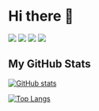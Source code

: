 # Hi there 👋
![](https://img.shields.io/badge/OS-Windows-informational?style=flat&logo=Windows&logoColor=white&color=#139c6c)
![](https://img.shields.io/badge/OS-MacOS-informational?style=flat&logo=MacOS&logoColor=white&color=#139c6c)
![](https://img.shields.io/badge/Editor-VSCode-informational?style=flat&logo=VisualStudioCode&logoColor=white&color=#139c6c)
![](https://img.shields.io/badge/Code-Python-informational?style=flat&logo=Python&logoColor=white&color=#139c6c)


## My GitHub Stats

[![GitHub stats](https://github-readme-stats.vercel.app/api?username=DaHyper&hide=stars,prs&count_private=false&show_icons=true&theme=radical)](https://github.com/DaHyper)


[![Top Langs](https://github-readme-stats.vercel.app/api/top-langs/?username=DaHyper&count_private=true&layout=compact&theme=radical)](https://github.com/DaHyper)


<!--
**DaHyper/DaHyper** is a ✨ _special_ ✨ repository because its `README.md` (this file) appears on your GitHub profile.

Here are some ideas to get you started:

- 🔭 I’m currently working on ...
- 🌱 I’m currently learning ...
- 👯 I’m looking to collaborate on ...
- 🤔 I’m looking for help with ...
- 💬 Ask me about ...
- 📫 How to reach me: ...
- 😄 Pronouns: ...
- ⚡ Fun fact: ...
-->
